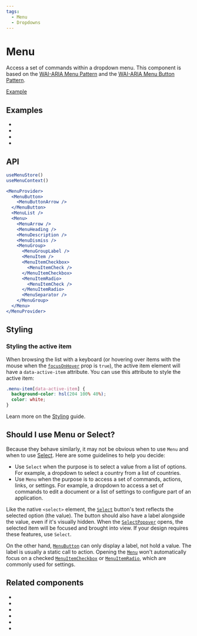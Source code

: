 ```yaml
---
tags:
  - Menu
  - Dropdowns
---
```


# Menu

<div data-description>

Access a set of commands within a dropdown menu. This component is based on the <a href="https://www.w3.org/WAI/ARIA/apg/patterns/menu/">WAI-ARIA Menu Pattern</a> and the <a href="https://www.w3.org/WAI/ARIA/apg/patterns/menubutton/">WAI-ARIA Menu Button Pattern</a>.

</div>

<div data-tags></div>

<a href="../examples/menu/index.react.tsx" data-playground>Example</a>

## Examples

<div data-cards="examples">

- [](/examples/menu-nested)
- [](/examples/menu-item-checkbox)
- [](/examples/menu-framer-motion)
- [](/examples/menu-tooltip)

</div>

## API

```jsx
useMenuStore()
useMenuContext()

<MenuProvider>
  <MenuButton>
    <MenuButtonArrow />
  </MenuButton>
  <MenuList />
  <Menu>
    <MenuArrow />
    <MenuHeading />
    <MenuDescription />
    <MenuDismiss />
    <MenuGroup>
      <MenuGroupLabel />
      <MenuItem />
      <MenuItemCheckbox>
        <MenuItemCheck />
      </MenuItemCheckbox>
      <MenuItemRadio>
        <MenuItemCheck />
      </MenuItemRadio>
      <MenuSeparator />
    </MenuGroup>
  </Menu>
</MenuProvider>
```

## Styling

### Styling the active item

When browsing the list with a keyboard (or hovering over items with the mouse when the [`focusOnHover`](/reference/menu-item#focusonhover) prop is `true`), the active item element will have a `data-active-item` attribute. You can use this attribute to style the active item:

```css
.menu-item[data-active-item] {
  background-color: hsl(204 100% 40%);
  color: white;
}
```

Learn more on the [Styling](/guide/styling) guide.

## Should I use Menu or Select?

Because they behave similarly, it may not be obvious when to use `Menu` and when to use [Select](/components/select). Here are some guidelines to help you decide:

- Use `Select` when the purpose is to select a value from a list of options. For example, a dropdown to select a country from a list of countries.
- Use `Menu` when the purpose is to access a set of commands, actions, links, or settings. For example, a dropdown to access a set of commands to edit a document or a list of settings to configure part of an application.

Like the native `<select>` element, the [`Select`](/reference/select) button's text reflects the selected option (the value). The button should also have a label alongside the value, even if it's visually hidden. When the [`SelectPopover`](/reference/select-popover) opens, the selected item will be focused and brought into view. If your design requires these features, use `Select`.

On the other hand, [`MenuButton`](/reference/menu-button) can only display a label, not hold a value. The label is usually a static call to action. Opening the [`Menu`](/reference/menu) won't automatically focus on a checked [`MenuItemCheckbox`](/reference/menu-item-checkbox) or [`MenuItemRadio`](/reference/menu-item-radio), which are commonly used for settings.

## Related components

<div data-cards="components">

- [](/components/button)
- [](/components/checkbox)
- [](/components/menubar)
- [](/components/popover)
- [](/components/radio)
- [](/components/select)

</div>
